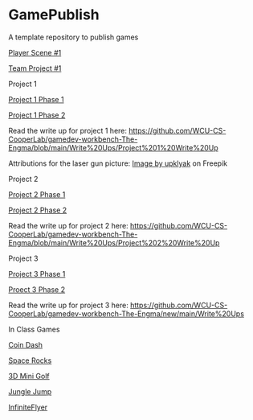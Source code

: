 # GamePublish
A template repository to publish games

[Player Scene #1](https://html-preview.github.io/?url=https://github.com/WCU-CS-CooperLab/demo-games-The-Engma/blob/main/Player%20Scene/index.html)

[Team Project #1](https://html-preview.github.io/?url=https://github.com/WCU-CS-CooperLab/demo-games-The-Engma/blob/main/Team%20Project%20%231/Index.html)


Project 1

[Project 1 Phase 1](https://html-preview.github.io/?url=https://github.com/WCU-CS-CooperLab/demo-games-The-Engma/blob/Project-1/Phase%201/Index.html)

[Project 1 Phase 2](https://html-preview.github.io/?url=https://github.com/WCU-CS-CooperLab/demo-games-The-Engma/blob/Project-1/Phase%202/Index.html)

Read the write up for project 1 here: https://github.com/WCU-CS-CooperLab/gamedev-workbench-The-Engma/blob/main/Write%20Ups/Project%201%20Write%20Up

Attributions for the laser gun picture: <a href="https://www.freepik.com/free-photos-vectors/laser-sprite">Image by upklyak</a> on Freepik 



Project 2

[Project 2 Phase 1](https://html-preview.github.io/?url=https://github.com/WCU-CS-CooperLab/demo-games-The-Engma/blob/Project-2/Project%202%20Phase%201/index.html)

[Project 2 Phase 2](https://html-preview.github.io/?url=https://github.com/WCU-CS-CooperLab/demo-games-The-Engma/blob/Project-2/Project%202%20Phase%202/Index.html)

Read the write up for project 2 here: https://github.com/WCU-CS-CooperLab/gamedev-workbench-The-Engma/blob/main/Write%20Ups/Project%202%20Write%20Up


Project 3

[Project 3 Phase 1](https://html-preview.github.io/?url=https://github.com/WCU-CS-CooperLab/demo-games-The-Engma/blob/Project-3/Project%203%20Phase%201/Index.html)

[Proect 3 Phase 2](https://html-preview.github.io/?url=https://github.com/WCU-CS-CooperLab/demo-games-The-Engma/blob/Project-3/Project%203%20Phase%202/Index.html)

Read the write up for project 3 here: https://github.com/WCU-CS-CooperLab/gamedev-workbench-The-Engma/new/main/Write%20Ups


In Class Games

[Coin Dash](https://html-preview.github.io/?url=https://github.com/WCU-CS-CooperLab/demo-games-The-Engma/blob/main/Coin%20Dash/index.html)

[Space Rocks](https://html-preview.github.io/?url=https://github.com/WCU-CS-CooperLab/demo-games-The-Engma/blob/Project-1/Phase%201/Index.html)

[3D Mini Golf](https://html-preview.github.io/?url=https://github.com/WCU-CS-CooperLab/demo-games-The-Engma/blob/Project-2/Project%202%20Phase%201/index.html)

[Jungle Jump](https://html-preview.github.io/?url=https://github.com/WCU-CS-CooperLab/demo-games-The-Engma/blob/main/Jungle%20Jump/index.html)

[InfiniteFlyer](https://github.com/WCU-CS-CooperLab/demo-games-The-Engma/blob/Project-3/Project%203%20Phase%201/Index.html)
